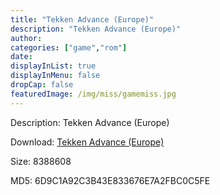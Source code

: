 ```yaml
---
title: "Tekken Advance (Europe)"
description: "Tekken Advance (Europe)"
author: 
categories: ["game","rom"]
date: 
displayInList: true
displayInMenu: false
dropCap: false
featuredImage: /img/miss/gamemiss.jpg
---
```


Description: Tekken Advance (Europe)

Download: <a style="text-decoration:underline;" href="https://mega.nz/#!eK4i2YQR!QK-HkjZ38jnXmVsiVYnDuKv-PkGVuFj90hXORqcc6TM" target = "_blank" rel = "nofollow" > Tekken Advance (Europe)</a>

Size: 8388608

MD5: 6D9C1A92C3B43E833676E7A2FBC0C5FE

